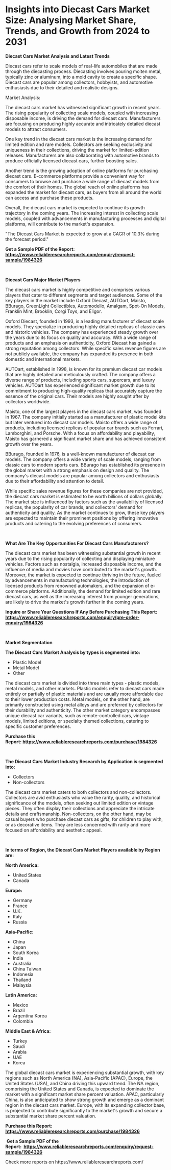<p><h1>Insights into Diecast Cars Market Size: Analysing Market Share, Trends, and Growth from 2024 to 2031</h1></p><p><strong>Diecast Cars Market Analysis and Latest Trends</strong></p>
<p><p>Diecast cars refer to scale models of real-life automobiles that are made through the diecasting process. Diecasting involves pouring molten metal, typically zinc or aluminum, into a mold cavity to create a specific shape. Diecast cars are popular among collectors, hobbyists, and automotive enthusiasts due to their detailed and realistic designs.</p><p>Market Analysis:</p><p>The diecast cars market has witnessed significant growth in recent years. The rising popularity of collecting scale models, coupled with increasing disposable income, is driving the demand for diecast cars. Manufacturers are focusing on producing highly accurate and intricately detailed diecast models to attract consumers. </p><p>One key trend in the diecast cars market is the increasing demand for limited edition and rare models. Collectors are seeking exclusivity and uniqueness in their collections, driving the market for limited-edition releases. Manufacturers are also collaborating with automotive brands to produce officially licensed diecast cars, further boosting sales.</p><p>Another trend is the growing adoption of online platforms for purchasing diecast cars. E-commerce platforms provide a convenient way for consumers to browse and purchase a wide range of diecast models from the comfort of their homes. The global reach of online platforms has expanded the market for diecast cars, as buyers from all around the world can access and purchase these products.</p><p>Overall, the diecast cars market is expected to continue its growth trajectory in the coming years. The increasing interest in collecting scale models, coupled with advancements in manufacturing processes and digital platforms, will contribute to the market's expansion.</p><p>"The Diecast Cars Market is expected to grow at a CAGR of 10.3% during the forecast period."</p></p>
<p><strong>Get a Sample PDF of the Report:&nbsp; <a href="https://www.reliableresearchreports.com/enquiry/request-sample/1984326">https://www.reliableresearchreports.com/enquiry/request-sample/1984326</a></strong></p>
<p>&nbsp;</p>
<p><strong>Diecast Cars Major Market Players</strong></p>
<p><p>The diecast cars market is highly competitive and comprises various players that cater to different segments and target audiences. Some of the key players in the market include Oxford Diecast, AUTOart, Maisto, BBurago, GreenLight Collectibles, Automodello, Amalgam, Spot-On Models, Franklin Mint, Brooklin, Corgi Toys, and Eligor.</p><p>Oxford Diecast, founded in 1993, is a leading manufacturer of diecast scale models. They specialize in producing highly detailed replicas of classic cars and historic vehicles. The company has experienced steady growth over the years due to its focus on quality and accuracy. With a wide range of products and an emphasis on authenticity, Oxford Diecast has gained a strong reputation among collectors. While specific sales revenue figures are not publicly available, the company has expanded its presence in both domestic and international markets.</p><p>AUTOart, established in 1998, is known for its premium diecast car models that are highly detailed and meticulously crafted. The company offers a diverse range of products, including sports cars, supercars, and luxury vehicles. AUTOart has experienced significant market growth due to its commitment to producing high-quality replicas that accurately capture the essence of the original cars. Their models are highly sought after by collectors worldwide.</p><p>Maisto, one of the largest players in the diecast cars market, was founded in 1967. The company initially started as a manufacturer of plastic model kits but later ventured into diecast car models. Maisto offers a wide range of products, including licensed replicas of popular car brands such as Ferrari, Lamborghini, and Porsche. With a focus on affordability and playability, Maisto has garnered a significant market share and has achieved consistent growth over the years.</p><p>BBurago, founded in 1976, is a well-known manufacturer of diecast car models. The company offers a wide variety of scale models, ranging from classic cars to modern sports cars. BBurago has established its presence in the global market with a strong emphasis on design and quality. The company's diecast models are popular among collectors and enthusiasts due to their affordability and attention to detail.</p><p>While specific sales revenue figures for these companies are not provided, the diecast cars market is estimated to be worth billions of dollars globally. The market size is influenced by factors such as the availability of licensed replicas, the popularity of car brands, and collectors' demand for authenticity and quality. As the market continues to grow, these key players are expected to maintain their prominent positions by offering innovative products and catering to the evolving preferences of consumers.</p></p>
<p>&nbsp;</p>
<p><strong>What Are The Key Opportunities For Diecast Cars Manufacturers?</strong></p>
<p><p>The diecast cars market has been witnessing substantial growth in recent years due to the rising popularity of collecting and displaying miniature vehicles. Factors such as nostalgia, increased disposable income, and the influence of media and movies have contributed to the market's growth. Moreover, the market is expected to continue thriving in the future, fueled by advancements in manufacturing technologies, the introduction of licensed products from renowned automakers, and the expansion of e-commerce platforms. Additionally, the demand for limited edition and rare diecast cars, as well as the increasing interest from younger generations, are likely to drive the market's growth further in the coming years.</p></p>
<p><strong>Inquire or Share Your Questions If Any Before Purchasing This Report: <a href="https://www.reliableresearchreports.com/enquiry/pre-order-enquiry/1984326">https://www.reliableresearchreports.com/enquiry/pre-order-enquiry/1984326</a></strong></p>
<p>&nbsp;</p>
<p><strong>Market Segmentation</strong></p>
<p><strong>The Diecast Cars Market Analysis by types is segmented into:</strong></p>
<p><ul><li>Plastic Model</li><li>Metal Model</li><li>Other</li></ul></p>
<p><p>The diecast cars market is divided into three main types - plastic models, metal models, and other markets. Plastic models refer to diecast cars made entirely or partially of plastic materials and are usually more affordable due to their lower production costs. Metal models, on the other hand, are primarily constructed using metal alloys and are preferred by collectors for their durability and authenticity. The other market category encompasses unique diecast car variants, such as remote-controlled cars, vintage models, limited editions, or specialty themed collections, catering to specific customer preferences.</p></p>
<p><strong>Purchase this Report:&nbsp;<a href="https://www.reliableresearchreports.com/purchase/1984326">https://www.reliableresearchreports.com/purchase/1984326</a></strong></p>
<p>&nbsp;</p>
<p><strong>The Diecast Cars Market Industry Research by Application is segmented into:</strong></p>
<p><ul><li>Collectors</li><li>Non-collectors</li></ul></p>
<p><p>The diecast cars market caters to both collectors and non-collectors. Collectors are avid enthusiasts who value the rarity, quality, and historical significance of the models, often seeking out limited edition or vintage pieces. They often display their collections and appreciate the intricate details and craftsmanship. Non-collectors, on the other hand, may be casual buyers who purchase diecast cars as gifts, for children to play with, or as decorative items. They are less concerned with rarity and more focused on affordability and aesthetic appeal.</p></p>
<p>&nbsp;</p>
<p><strong>In terms of Region, the Diecast Cars Market Players available by Region are:</strong></p>
<p>
    <p> <strong> North America: </strong>
        <ul>
            <li>United States</li>
            <li>Canada</li>
        </ul>
        </p> 
    <p> <strong> Europe: </strong>
        <ul>
            <li>Germany</li>
            <li>France</li>
            <li>U.K.</li>
            <li>Italy</li>
            <li>Russia</li>
        </ul>
        </p> 
    <p> <strong> Asia-Pacific: </strong>
        <ul>
            <li>China</li>
            <li>Japan</li>
            <li>South Korea</li>
            <li>India</li>
            <li>Australia</li>
            <li>China Taiwan</li>
            <li>Indonesia</li>
            <li>Thailand</li>
            <li>Malaysia</li>
        </ul>
        </p> 
    <p> <strong> Latin America: </strong>
        <ul>
            <li>Mexico</li>
            <li>Brazil</li>
            <li>Argentina Korea</li>
            <li>Colombia</li>
        </ul>
        </p> 
    <p> <strong> Middle East & Africa: </strong>
        <ul>
            <li>Turkey</li>
            <li>Saudi</li>
            <li>Arabia</li>
            <li>UAE</li>
            <li>Korea</li>
        </ul>
    </p>
    </p>
<p><p>The global diecast cars market is experiencing substantial growth, with key regions such as North America (NA), Asia-Pacific (APAC), Europe, the United States (USA), and China driving this upward trend. The NA region, comprising the United States and Canada, is expected to dominate the market with a significant market share percent valuation. APAC, particularly China, is also anticipated to show strong growth and emerge as a dominant region in the diecast cars market. Europe, with its expanding collector base, is projected to contribute significantly to the market's growth and secure a substantial market share percent valuation.</p></p>
<p><strong>Purchase this Report: <a href="https://www.reliableresearchreports.com/purchase/1984326">https://www.reliableresearchreports.com/purchase/1984326</a></strong></p>
<p>&nbsp;<strong>Get a Sample PDF of the Report:&nbsp;&nbsp;<a href="https://www.reliableresearchreports.com/enquiry/request-sample/1984326">https://www.reliableresearchreports.com/enquiry/request-sample/1984326</a></strong></p>
<p><strong></strong></p>
<p>Check more reports on https://www.reliableresearchreports.com/</p>